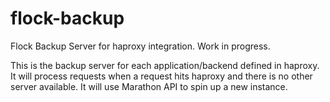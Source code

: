 flock-backup
============

Flock Backup Server for haproxy integration. Work in progress.

This is the backup server for each application/backend defined in haproxy.
It will process requests when a request hits haproxy and there is no other server available.
It will use Marathon API to spin up a new instance.
